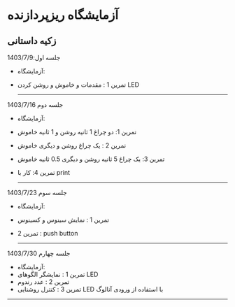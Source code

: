 # آزمایشگاه ریزپردازنده
## زکیه داستانی 
جلسه اول:1403/7/9

* آزمایشگاه:
* تمرین 1 : مقدمات و خاموش و روشن کردن LED
  
  ---
  
جلسه دوم 1403/7/16

* آزمایشگاه:
* تمرین 1: دو چراغ 1 ثانیه روشن و 1 ثانیه خاموش
* تمرین 2 : یک چراغ روشن و دیگری خاموش
* تمرین 3: یک چراغ 5 ثانیه روشن و دیگری 0.5 ثانیه خاموش
* تمرین 4: کار با print
  
  ---
جلسه سوم 1403/7/23

* آزمایشگاه:
* تمرین 1 : نمایش سینوس و کسینوس
* تمرین 2 : push button
  
  ---
جلسه چهارم 1403/7/30

* آزمایشگاه:
* تمرین 1 : نمایشگر الگوهای LED
* تمرین 2 : عدد رندوم
* تمرین 3 : کنترل روشنایی LED با استفاده از ورودی آنالوگ
 ---
